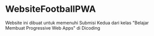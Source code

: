 # WebsiteFootballPWA
Website ini dibuat untuk memenuhi Submisi Kedua dari kelas "Belajar Membuat Progressive Web Apps" di Dicoding
